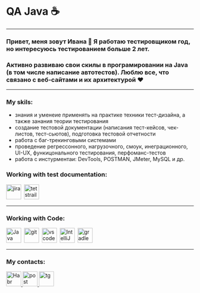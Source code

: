 # QA Java ☕
---
### Привет, меня зовут Ивана 👋 Я работаю тестировщиком год, но интересуюсь тестированием больше 2 лет. 
### Активно развиваю свои скилы в програмировании на Java (в том числе написание автотестов). Люблю все, что связано с веб-сайтами и их архитектурой ❤️ 
---
### My skils:
- знания и уменеие применять на практике техники тест-дизайна, а также занания теории тестирования 
- создание тестовой документации (написания тест-кейсов, чек-листов, тест-сьютов), подготовка тестовой отчетности 
- работа с баг-трекинговыми системами 
- проведение регрессонного, нагрузочного, смоук, инеграционного, UI-UX, функицонального тестирования, перфоманс-тестов
- работа с инстурментаи: DevTools, POSTMAN, JMeter, MySQL и др.


### Working with test documentation:

<div>
  <img src="https://cdn.jsdelivr.net/gh/devicons/devicon/icons/jira/jira-original.svg" title="jira" alt="jira" width="40" height="40"/>&nbsp
  <img src="https://codahosted.io/packs/21236/unversioned/assets/LOGO/ba1091c59bab89cd2fd0f289622731fe16113d7b00905abe64759c313a4b73b76c1b0426076ed76cb74752234c734131df46992d5b8b48fc13e264240e4f7119f736cfeb64df36ded54b5cbf6198b9cadedf18dd0cac5c7dbcd16e6336c29363cd1292ba" title="testrail" alt="tetstrail" width="40" height="40"/>&nbsp
</div>

---
### Working with Code:

<div>
  <img src="https://github.com/IvanaLavansk/IvanaLavansk/assets/125771186/efc295c2-1766-4193-bc4a-4ef04d932620" title="Java" alt="Java" width="40" height="40"/>&nbsp
  <img src="https://upload.wikimedia.org/wikipedia/commons/c/c2/GitHub_Invertocat_Logo.svg" title="git" alt="git" width="40" height="40"/>&nbsp
  <img src="https://cdn.jsdelivr.net/gh/devicons/devicon/icons/vscode/vscode-original.svg" title="vscode" alt="vscode" width="40" height="40"/>&nbsp
  <img src="https://www.svgrepo.com/show/353906/intellij-idea.svg" title="IntelliJ IDEA" alt="IntelliJ IDEA" width="40" height="40"/>&nbsp
  <img src="https://www.svgrepo.com/show/353831/gradle.svg" title="gradle" alt="gradle" width="40" height="40"/>&nbsp
</div>

---
### My contacts:

  <div id="badges">
    <a href="https://career.habr.com/ivanalavansk" target="_blank">
      <img src="https://amonitoring.ru/upload/iblock/10a/10a180c6168f4bb69cc222f074a2191e.svg" width="40" height="40" alt="Habr" />
    </a>
    <a href="yantrai@mail.ru" target="_blank">
      <img src="https://cdn0.iconfinder.com/data/icons/social-flat-rounded-rects/512/mailru-512.png" width="40" height="40" alt="post" />
    </a>
    <a href="https://t.me/lavansk" target="_blank">
      <img src="https://cdn-icons-png.flaticon.com/512/2111/2111644.png" width="40" height="40" alt="tg" />
    </a>
  </div>
